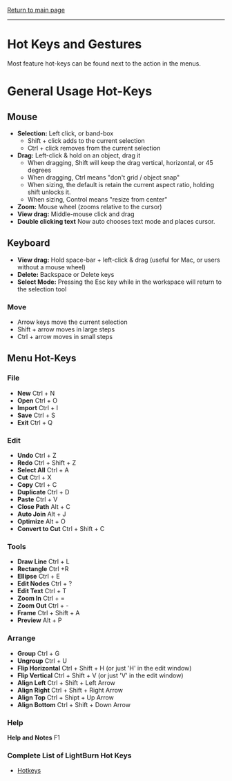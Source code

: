[Return to main page](README.md)

----

# Hot Keys and Gestures

Most feature hot-keys can be found next to the action in the menus.  

# General Usage Hot-Keys

## Mouse
* **Selection:** Left click, or band-box
  * Shift + click adds to the current selection
  * Ctrl + click removes from the current selection
* **Drag:** Left-click & hold on an object, drag it
  * When dragging, Shift will keep the drag vertical, horizontal, or 45 degrees
  * When dragging, Ctrl means "don't grid / object snap"
  * When sizing, the default is retain the current aspect ratio, holding shift unlocks it.
  * When sizing, Control means "resize from center"
* **Zoom:** Mouse wheel (zooms relative to the cursor)
* **View drag:** Middle-mouse click and drag
* **Double clicking text** Now auto chooses text mode and places cursor.

## Keyboard
* **View drag:** Hold space-bar + left-click & drag (useful for Mac, or users without a mouse wheel)
* **Delete:** Backspace or Delete keys
* **Select Mode:** Pressing the Esc key while in the workspace will return to the selection tool

### Move
* Arrow keys move the current selection
* Shift + arrow moves in large steps
* Ctrl + arrow moves in small steps

## Menu Hot-Keys

### File
* **New**     Ctrl + N
* **Open**    Ctrl + O
* **Import**  Ctrl + I
* **Save**    Ctrl + S
* **Exit**    Ctrl + Q 



### Edit
* **Undo**           Ctrl + Z
* **Redo**           Ctrl + Shift + Z
* **Select All**     Ctrl + A
* **Cut**            Ctrl + X
* **Copy**          Ctrl + C
* **Duplicate**      Ctrl + D
* **Paste**          Ctrl + V
* **Close Path**     Alt + C
* **Auto Join**      Alt + J
* **Optimize**       Alt + O
* **Convert to Cut** Ctrl + Shift + C

### Tools
* **Draw Line**  Ctrl + L
* **Rectangle** Ctrl +R
* **Ellipse** Ctrl + E
* **Edit Nodes** Ctrl + ?
* **Edit Text** Ctrl + T
* **Zoom In** Ctrl + =
* **Zoom Out** Ctrl + -
* **Frame** Ctrl + Shift + A
* **Preview** Alt + P

### Arrange
* **Group** Ctrl + G
* **Ungroup** Ctrl + U
* **Flip Horizontal** Ctrl + Shift + H  (or just 'H' in the edit window)
* **Flip Vertical** Ctrl + Shift + V  (or just 'V' in the edit window)
* **Align Left** Ctrl + Shift + Left Arrow
* **Align Right** Ctrl + Shift + Right Arrow
* **Align Top** Ctrl + Shipt + Up Arrow
* **Align Bottom** Ctrl + Shift + Down Arrow

### Help
**Help and Notes** F1


### Complete List of LightBurn Hot Keys
* [Hotkeys](LightBurnHotKeys.pdf)
